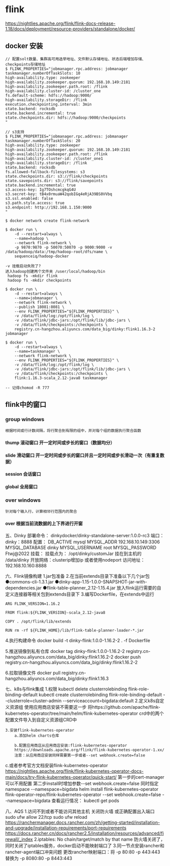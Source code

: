 # flink

https://nightlies.apache.org/flink/flink-docs-release-1.18/docs/deployment/resource-providers/standalone/docker/

## docker 安装

```
// 配置solt数量、集群高可用选举地址、文件默认存储地址、状态后端增加存储、checkpoints存储地址
$ FLINK_PROPERTIES="jobmanager.rpc.address: jobmanager
taskmanager.numberOfTaskSlots: 10
high-availability.type: zookeeper
high-availability.zookeeper.quorum: 192.168.10.149:2181
high-availability.zookeeper.path.root: /flink
high-availability.cluster-id: /cluster_one
fs.default-scheme: hdfs://hadoop:9000/
high-availability.storageDir: /flink
execution.checkpointing.interval: 3min
state.backend: rocksdb
state.backend.incremental: true
state.checkpoints.dir: hdfs://hadoop:9000/checkpoints
"

// s3支持
$ FLINK_PROPERTIES="jobmanager.rpc.address: jobmanager
taskmanager.numberOfTaskSlots: 20
high-availability.type: zookeeper
high-availability.zookeeper.quorum: 192.168.10.149:2181
high-availability.zookeeper.path.root: /flink
high-availability.cluster-id: /cluster_one1
high-availability.storageDir: /flink
state.backend: rocksdb
fs.allowed-fallback-filesystems: s3
state.checkpoints.dir: s3://flink/checkpoints 
state.savepoints.dir: s3://flink/savepoints
state.backend.incremental: true
s3.access-key: Ig7TOshcmcgkqG4U
s3.secret-key: tB4x0rmuaW42qobIGq4eRjA39BS0VVbq
s3.ssl.enabled: false
s3.path.style.access: true
s3.endpoint: http://192.168.1.150:9000
"

$ docker network create flink-network

$ docker run \
    -d --restart=always \
    --name=hadoop \
    --network flink-network \
    -p 9870:9870 -p 50070:50070 -p 9000:9000 -v /data/hadoop/data:/tmp/hadoop-root/dfs/name \
    sequenceiq/hadoop-docker
    
-v 挂载启动失败了?  
进入hadoop创建两个文件夹 /user/local/hadoop/bin
 hadoop fs -mkdir flink
 hadoop fs -mkdir checkpoints

$ docker run \
    -d --restart=always \
    --name=jobmanager \
    --network flink-network \
    --publish 18081:8081 \
    --env FLINK_PROPERTIES="${FLINK_PROPERTIES}" \
    -v /data/flink/log:/opt/flink/log \
    -v /data/flink/jdbc-jars:/opt/flink/lib/jdbc-jars \
    -v /data/flink/checkpoints:/checkpoints \
    registry.cn-hangzhou.aliyuncs.com/data_big/dinky:flink1.16.3-2 jobmanager
    
$ docker run \
    -d --restart=always \
    --name=taskmanager \
    --network flink-network \
    --env FLINK_PROPERTIES="${FLINK_PROPERTIES}" \
    -v /data/flink/log:/opt/flink/log \
    -v /data/flink/jdbc-jars:/opt/flink/lib/jdbc-jars \
    -v /data/flink/checkpoints:/checkpoints \
    flink:1.16.3-scala_2.12-java8 taskmanager
    
-- 记得chomod -R 777

```

## flink中的窗口

### group windows

    根据时间或行计数间隔，将行聚合到有限的组中，并对每个组的数据执行聚合函数

#### thump 滚动窗口 开一定时间或步长的窗口（数据均分）

#### slide 滑动窗口 开一定时间或步长的窗口并且一定时间或步长滑动一次（有重复数据）

#### session 会话窗口

#### global 全局窗口

### over windows

    针对每个输入行，计算相邻行范围内的聚合

#### over 根据当前流数据的上下界进行开窗





五、Dinky
部署命令：
    dinkydocker/dinky-standalone-server:1.0.0-rc3
端口：
    dinky：8888
配置：
    DB_ACTIVE mysql
    MYSQL_ADDR 192.168.10.149:3306
    MYSQL_DATABASE dinky
    MYSQL_USERNAME root
    MYSQL_PASSWORD Ftwj@2022
挂载：
    挂载点为： /opt/dinky/customJar  挂在到主机的 /data/dinky
开放网络：clusterip增加ip 或者使用nodeport
访问地址：
    192.168.10.160:8888

六、Flink镜像构建
    1.jar包准备
    2.在当前extends目录下准备以下几个jar包
        ●commons-cli-1.3.1.jar
        ●dinky-app-1.15-1.0.0-SNAPSHOT-jar-with-dependencies.jar
        ●flink-table-planner_2.12-1.15.4.jar
    放入flink运行需要的自定义连接器等相关包到extends目录下
    3.编写Dockerfile，在extends中运行
```
ARG FLINK_VERSION=1.16.2

FROM flink:${FLINK_VERSION}-scala_2.12-java8

COPY . /opt/flink/lib/extends

RUN rm -rf ${FLINK_HOME}/lib/flink-table-planner-loader-*.jar    
```

4.执行构建命令
    docker build -t dinky-flink:1.0.0-1.16.2-2 . -f Dockerfile

5.推送镜像到私有仓库
    docker tag dinky-flink:1.0.0-1.16.2-2 registry.cn-hangzhou.aliyuncs.com/data_big/dinky:flink1.16.2-2
    docker push registry.cn-hangzhou.aliyuncs.com/data_big/dinky:flink1.16.2-2


6.拉取镜像文件
    docker pull registry.cn-hangzhou.aliyuncs.com/data_big/dinky:flink1.16.3

七、k8s与flink集成
    1.权限
    kubectl delete clusterrolebinding flink-role-binding-default
    kubectl create clusterrolebinding flink-role-binding-default --clusterrole=cluster-admin --serviceaccount=bigdata:default
    2.定义k8s自定义资源组 使用应用商店安装不需要这一步
    将https://github.com/apache/flink-kubernetes-operator/tree/main/helm/flink-kubernetes-operator
    crd中的两个配置文件导入到自定义资源组CRD中
    
    3.安装flink-kubernetes-operator
        a.添加helm charts仓库
    
        b.配置应用商店从应用商店安装:flink-kubernetes-operator
        https://downloads.apache.org/flink/flink-kubernetes-operator-1.xx/
        注意：从应用商店安装同样需要第一步或者--set webhook.create=false
    
c.或者参考官方文档安装flink-kubernetes-operator
https://nightlies.apache.org/flink/flink-kubernetes-operator-docs-main/docs/try-flink-kubernetes-operator/quick-start/
第一步的cert-manager可以不用配置
第二步install时增加参数--set webhook.create=false 同时指定namespace  --namespace=bigdata
helm install flink-kubernetes-operator flink-operator-repo/flink-kubernetes-operator --set webhook.create=false  --namespace=bigdata
查看运行情况：
kubectl get pods


八、AQS
1.访问不到或者不能访问其他主机
关闭防火墙
或正确配置出入端口
sudo ufw allow 22/tcp
sudo ufw reload
https://ranchermanager.docs.rancher.com/zh/getting-started/installation-and-upgrade/installation-requirements/port-requirements
https://docs.rancher.cn/docs/rancher2.5/installation/resources/advanced/firewall/_index
2.iptables: No chain/target/match by that name
防火墙关闭了，同时关闭了iptables服务，docker启动不能映射端口了
3.同一节点安装rancher和rancher-agent端口冲突问题
更改rancher映射端口：将 -p 80:80 -p 443:443 替换为 -p 8080:80 -p 8443:443


